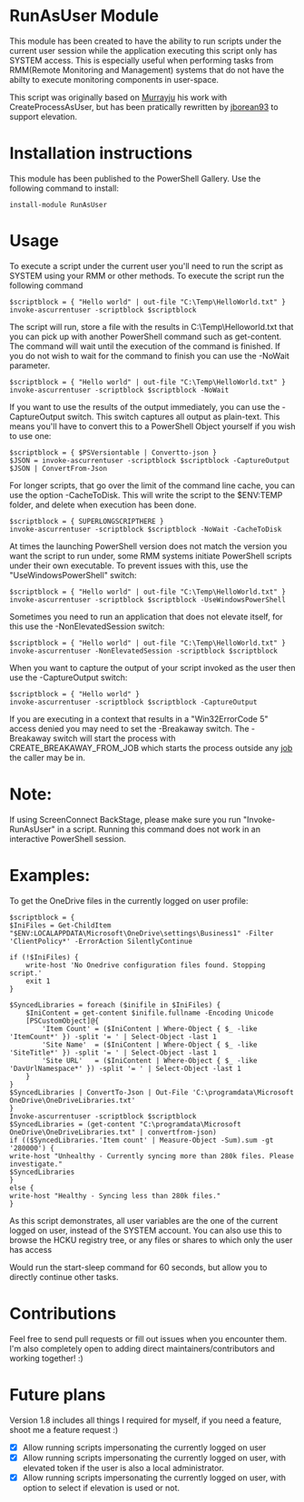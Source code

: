﻿# RunAsUser Module

This module has been created to have the ability to run scripts under the current user session while the application executing this script only has SYSTEM access. This is especially useful when performing tasks from RMM(Remote Monitoring and Management) systems that do not have the abilty to execute monitoring components in user-space.

This script was originally based on [Murrayju](https://github.com/murrayju/CreateProcessAsUser) his work with CreateProcessAsUser, but has been pratically rewritten by [jborean93](https://github.com/jborean93) to support elevation.

# Installation instructions

This module has been published to the PowerShell Gallery. Use the following command to install:

    install-module RunAsUser

# Usage

To execute a script under the current user you'll need to run the script as SYSTEM using your RMM or other methods. To execute the script run the following command

    $scriptblock = { "Hello world" | out-file "C:\Temp\HelloWorld.txt" }
    invoke-ascurrentuser -scriptblock $scriptblock

The script will run, store a file with the results in C:\Temp\Helloworld.txt that you can pick up with another PowerShell command such as get-content. The command will wait until the execution of the command is finished. If you do not wish to wait for the command to finish you can use the -NoWait parameter.

    $scriptblock = { "Hello world" | out-file "C:\Temp\HelloWorld.txt" }
    invoke-ascurrentuser -scriptblock $scriptblock -NoWait

If you want to use the results of the output immediately, you can use the -CaptureOutput switch. This switch captures all output as plain-text. This means you'll have to convert this to a PowerShell Object yourself if you wish to use one:

    $scriptblock = { $PSVersiontable | Convertto-json }
    $JSON = invoke-ascurrentuser -scriptblock $scriptblock -CaptureOutput
    $JSON | ConvertFrom-Json

For longer scripts, that go over the limit of the command line cache, you can use the option -CacheToDisk. This will write the script to the $ENV:TEMP folder, and delete when execution has been done.

    $scriptblock = { SUPERLONGSCRIPTHERE }
    invoke-ascurrentuser -scriptblock $scriptblock -NoWait -CacheToDisk

At times the launching PowerShell version does not match the version you want the script to run under, some RMM systems initiate PowerShell scripts under their own executable. To prevent issues with this, use the "UseWindowsPowerShell" switch:

    $scriptblock = { "Hello world" | out-file "C:\Temp\HelloWorld.txt" }
    invoke-ascurrentuser -scriptblock $scriptblock -UseWindowsPowerShell

Sometimes you need to run an application that does not elevate itself, for this use the -NonElevatedSession switch:

    $scriptblock = { "Hello world" | out-file "C:\Temp\HelloWorld.txt" }
    invoke-ascurrentuser -NonElevatedSession -scriptblock $scriptblock

When you want to capture the output of your script invoked as the user then use the -CaptureOutput switch:

    $scriptblock = { "Hello world" }
    invoke-ascurrentuser -scriptblock $scriptblock -CaptureOutput

If you are executing in a context that results in a "Win32ErrorCode 5" access denied you may need to set the -Breakaway switch. 
The -Breakaway switch will start the process with CREATE_BREAKAWAY_FROM_JOB which starts the process outside any [job](https://learn.microsoft.com/en-us/windows/win32/procthread/job-objects) the caller may be in.

# Note:

If using ScreenConnect BackStage, please make sure you run "Invoke-RunAsUser" in a script.
Running this command does not work in an interactive PowerShell session.

# Examples:

To get the OneDrive files in the currently logged on user profile:

    $scriptblock = {
    $IniFiles = Get-ChildItem "$ENV:LOCALAPPDATA\Microsoft\OneDrive\settings\Business1" -Filter 'ClientPolicy*' -ErrorAction SilentlyContinue

    if (!$IniFiles) {
        write-host 'No Onedrive configuration files found. Stopping script.'
        exit 1
    }

    $SyncedLibraries = foreach ($inifile in $IniFiles) {
        $IniContent = get-content $inifile.fullname -Encoding Unicode
        [PSCustomObject]@{
            'Item Count' = ($IniContent | Where-Object { $_ -like 'ItemCount*' }) -split '= ' | Select-Object -last 1
            'Site Name'  = ($IniContent | Where-Object { $_ -like 'SiteTitle*' }) -split '= ' | Select-Object -last 1
            'Site URL'   = ($IniContent | Where-Object { $_ -like 'DavUrlNamespace*' }) -split '= ' | Select-Object -last 1
        }
    }
    $SyncedLibraries | ConvertTo-Json | Out-File 'C:\programdata\Microsoft OneDrive\OneDriveLibraries.txt'
    }
    Invoke-ascurrentuser -scriptblock $scriptblock
    $SyncedLibraries = (get-content "C:\programdata\Microsoft OneDrive\OneDriveLibraries.txt" | convertfrom-json)
    if (($SyncedLibraries.'Item count' | Measure-Object -Sum).sum -gt '280000') {
    write-host "Unhealthy - Currently syncing more than 280k files. Please investigate."
    $SyncedLibraries
    }
    else {
    write-host "Healthy - Syncing less than 280k files."
    }

As this script demonstrates, all user variables are the one of the current logged on user, instead of the SYSTEM account. You can also use this to browse the HCKU registry tree, or any files or shares to which only the user has access

Would run the start-sleep command for 60 seconds, but allow you to directly continue other tasks.

# Contributions

Feel free to send pull requests or fill out issues when you encounter them. I'm also completely open to adding direct maintainers/contributors and working together! :)

# Future plans

Version 1.8 includes all things I required for myself, if you need a feature, shoot me a feature request :)

- [x] Allow running scripts impersonating the currently logged on user
- [x] Allow running scripts impersonating the currently logged on user, with elevated token if the user is also a local administrator.
- [x] Allow running scripts impersonating the currently logged on user, with option to select if elevation is used or not.
